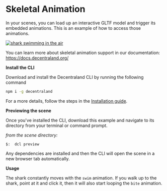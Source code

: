 # Skeletal Animation

In your scenes, you can load up an interactive GLTF model and trigger its embedded animations. This is an example of how to access those animations.

[![shark swimming in the air](https://img.youtube.com/vi/Xf0D2hROq_g/0.jpg)](https://www.youtube.com/watch?v=Xf0D2hROq_g)

You can learn more about skeletal animation support in our documentation: https://docs.decentraland.org/

**Install the CLI**

Download and install the Decentraland CLI by running the following command

```bash
npm i -g decentraland
```

For a more details, follow the steps in the [Installation guide](https://docs.decentraland.org/documentation/installation-guide/).


**Previewing the scene**


Once you've installed the CLI, download this example and navigate to its directory from your terminal or command prompt.

_from the scene directory:_

```
$:  dcl preview
```

Any dependencies are installed and then the CLI will open the scene in a new browser tab automatically.

**Usage**

The shark constantly moves with the `swim` animation. If you walk up to the shark, point at it and click it, then it will  also start looping the `bite` animation.



